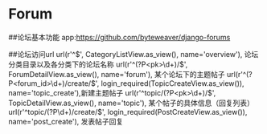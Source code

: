 Forum
=============
##论坛基本功能
    app:https://github.com/byteweaver/django-forums

##论坛访问url
    url(r'^$', CategoryListView.as_view(), name='overview'),  论坛分类目录以及各分类下的论坛名称
    url(r'^(?P<pk>\d+)/$', ForumDetailView.as_view(), name='forum'),  某个论坛下的主题帖子
    url(r'^(?P<forum_id>\d+)/create/$', login_required(TopicCreateView.as_view()), name='topic_create'),新建主题帖子
    url(r'^topic/(?P<pk>\d+)/$', TopicDetailView.as_view(), name='topic'), 某个帖子的具体信息（回复列表）
    url(r'^topic/(?P<pk>\d+)/create/$', login_required(PostCreateView.as_view()), name='post_create'), 发表帖子回复
